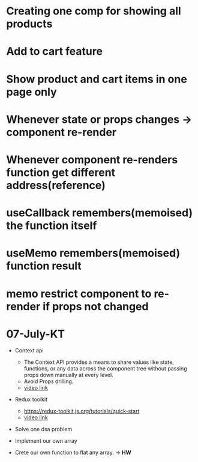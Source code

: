 # Creating one comp for showing all products
# Add to cart feature
# Show product and cart items in one page only


# Whenever state or props changes -> component re-render
# Whenever component re-renders function get different address(reference)
# useCallback remembers(memoised) the function itself
# useMemo remembers(memoised) function result
# memo restrict component to re-render if props not changed


# 07-July-KT

- Context api
  - The Context API provides a means to share values like state, functions, or any data across the component tree without passing props down manually at every level. 
  - Avoid Props drilling.
  - [video link](https://www.youtube.com/watch?v=JQVBGtZMqgU&list=PLu71SKxNbfoDqgPchmvIsL4hTnJIrtige&index=13&t=9s&pp=iAQB)

- Redux toolkit
  - https://redux-toolkit.js.org/tutorials/quick-start
  - [video link](https://www.youtube.com/watch?v=1i04-A7kfFI&list=PLu71SKxNbfoDqgPchmvIsL4hTnJIrtige&index=15&pp=iAQB)
- Solve one dsa problem
- Implement our own array
- Crete our own function to flat any array.  -> **HW**